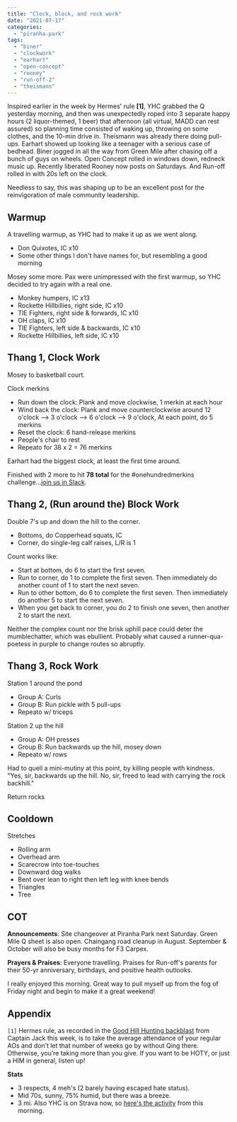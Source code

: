 ```yaml
---
title: "Clock, block, and rock work"
date: "2021-07-17"
categories: 
  - "piranha-park"
tags: 
  - "biner"
  - "clockwork"
  - "earhart"
  - "open-concept"
  - "rooney"
  - "run-off-2"
  - "theismann"
---
```


Inspired earlier in the week by Hermes' rule **\[1\]**, YHC grabbed the Q yesterday morning, and then was unexpectedly roped into 3 separate happy hours (2 liquor-themed, 1 beer) that afternoon (all virtual, MADD can rest assured) so planning time consisted of waking up, throwing on some clothes, and the 10-min drive in. Theismann was already there doing pull-ups. Earhart showed up looking like a teenager with a serious case of bedhead. Biner jogged in all the way from Green Mile after chasing off a bunch of guys on wheels. Open Concept rolled in windows down, redneck music up. Recently liberated Rooney now posts on Saturdays. And Run-off rolled in with 20s left on the clock.

  
Needless to say, this was shaping up to be an excellent post for the reinvigoration of male community leadership.

## Warmup

A travelling warmup, as YHC had to make it up as we went along.

- Don Quixotes, IC x10
- Some other things I don't have names for, but resembling a good morning

Mosey some more. Pax were unimpressed with the first warmup, so YHC decided to try again with a real one.

- Monkey humpers, IC x13
- Rockette Hillbillies, right side, IC x10
- TIE Fighters, right side & forwards, IC x10
- OH claps, IC x10
- TIE Fighters, left side & backwards, IC x10
- Rockette Hillbillies, left side, IC x10

## Thang 1, Clock Work

Mosey to basketball court.

Clock merkins

- Run down the clock: Plank and move clockwise, 1 merkin at each hour
- Wind back the clock: Plank and move counterclockwise around 12 o'clock --> 3 o'clock --> 6 o'clock --> 9 o'clock, At each point, do 5 merkins
- Reset the clock: 6 hand-release merkins
- People's chair to rest
- Repeato for 38 x 2 = 76 merkins

Earhart had the biggest clock, at least the first time around.

Finished with 2 more to hit **78 total** for the #onehundredmerkins challenge...[join us in Slack](https://f3carpex.slack.com/archives/C01METVNCJK).

## Thang 2, (Run around the) Block Work

Double 7's up and down the hill to the corner.

- Bottoms, do Copperhead squats, IC
- Corner, do single-leg calf raises, L/R is 1

Count works like:

- Start at bottom, do 6 to start the first seven.
- Run to corner, do 1 to complete the first seven. Then immediately do another count of 1 to start the next seven.
- Run to other bottom, do 6 to complete the first seven. Then immediately do another 5 to start the next seven.
- When you get back to corner, you do 2 to finish one seven, then another 2 to start the next.

Neither the complex count nor the brisk uphill pace could deter the mumblechatter, which was ebullient. Probably what caused a runner-qua-poetess in purple to change routes so abruptly.

## Thang 3, Rock Work

Station 1 around the pond

- Group A: Curls
- Group B: Run pickle with 5 pull-ups
- Repeato w/ triceps

Station 2 up the hill

- Group A: OH presses
- Group B: Run backwards up the hill, mosey down
- Repeato w/ rows

Had to quell a mini-mutiny at this point, by killing people with kindness. "Yes, sir, backwards up the hill. No, sir, freed to lead with carrying the rock backhill."

Return rocks

## Cooldown

Stretches

- Rolling arm
- Overhead arm
- Scarecrow into toe-touches
- Downward dog walks
- Bent over lean to right then left leg with knee bends
- Triangles
- Tree

## COT

**Announcements**: Site changeover at Piranha Park next Saturday. Green Mile Q sheet is also open. Chaingang road cleanup in August. September & October will also be busy months for F3 Carpex.

**Prayers & Praises**: Everyone travelling. Praises for Run-off's parents for their 50-yr anniversary, birthdays, and positive health outlooks.

I really enjoyed this morning. Great way to pull myself up from the fog of Friday night and begin to make it a great weekend!

## Appendix

`[1]` Hermes rule, as recorded in the [Good Hill Hunting backblast](https://f3carpex.com/2021/07/15/good-hill-hunting/) from Captain Jack this week, is to take the average attendance of your regular AOs and don’t let that number of weeks go by without Qing there. Otherwise, you’re taking more than you give. If you want to be HOTY, or just a HIM in general, listen up!

**Stats**

- 3 respects, 4 meh's (2 barely having escaped hate status).
- Mid 70s, sunny, 75% humid, but there was a breeze.
- 3 mi. Also YHC is on Strava now, so [here's the activity](https://www.strava.com/activities/5641473167/overview) from this morning.
